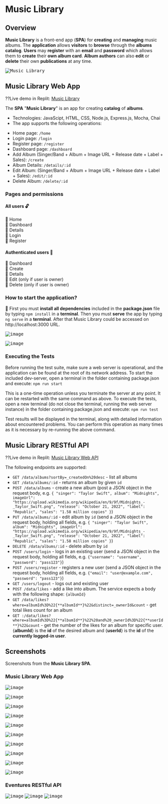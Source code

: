 # Music Library

## Overview
**Music Library** is a front-end app (**SPA**) for **creating** and **managing** music albums. The **application** allows **visitors** to **browse** through the **albums catalog**. **Users** may **register** with an **email** and **password** which allows them to **create** their **own album card**. **Album authors** can also **edit** or **delete** their own **publications** at any time.

<kbd>![Music Library](https://user-images.githubusercontent.com/88777360/224483919-5325aa12-cf47-4609-87a1-a0bb55c3939b.png)</kbd>

## Music Library Web App

??Live demo in Replit: [Music Library](https://eventures-web-app.softuniorg.repl.co)

The **SPA** "**Music Library**" is an app for creating **catalog** of **albums**.
* Technologies: JavaScipt, HTML, CSS, Node.js, Express.js, Mocha, Chai
* The app supports the following operations:
 - Home page: `/home`
 - Login page: `/login`
 - Register page: `/register`
 - Dashboard page: `/dashboard`
 - Add Album (Singer/Band + Album + Image URL + Release date + Label + Sales): `/create`
 - Album Details: `/details/:id`
 - Edit Album: (Singer/Band + Album + Image URL + Release date + Label + Sales): `/edit/:id`
 - Delete Album: `/delete/:id`


### Pages and permissions

#### All users 🔓

📌 Home \
📌 Dashboard \
📌 Details \
📌 Login \
📌 Register 

#### Authenticated users 🔐

📌 Dashboard\
📌 Create \
📌 Details \
📌 Edit (only if user is owner) \
📌 Delete (only if user is owner) 


### How to start the application?

📌 First you must **install all dependencies** included in the **package.json** file by typing `npm install` in a **terminal**.
Then you must **serve** the app by typing `ng serve` in a **terminal**.
After that Music Library could be accessed on http://localhost:3000 URL.

<kbd>![image](https://user-images.githubusercontent.com/88777360/224491675-23012c21-eaf9-481a-ac48-66c5753a3a61.png)</kbd>

<kbd>![image](https://user-images.githubusercontent.com/88777360/224491696-ca268151-1076-45ea-a14f-926f1cffd4fd.png)</kbd>

### Executing the Tests

Before running the test suite, make sure a web server is operational, and the application can be found at the root of its network address. To start the included dev-server, open a terminal in the folder containing package.json and execute: `npm run start`

This is a one-time operation unless you terminate the server at any point. It can be restarted with the same command as above.
To execute the tests, open a new terminal (do not close the terminal, running the web server instance) in the folder containing package.json and execute:
`npm run test`

Test results will be displayed in the terminal, along with detailed information about encountered problems. You can perform this operation as many times as it is necessary by re-running the above command.

## Music Library RESTful API

??Live demo in Replit: [Music Library Web API](https://eventures-web-api.softuniorg.repl.co)

The following endpoints are supported:
 - `GET /data/albums?sortBy=_createdOn%20desc` - list all albums
 - `GET /data/albums/:id` - returns an album by given `id` 
 - `POST /data/albums` - create a new album (post a JSON object in the request body, e.g. `{ "singer": "Taylor Swift", album": "Midnights", imageUrl": "https://upload.wikimedia.org/wikipedia/en/9/9f/Midnights_-_Taylor_Swift.png", "release": "October 21, 2022", "label": "Republic", "sales": "1.58 million copies" }`)
 - `PUT /data/albums/:id` - edit album by `id` (send a JSON object in the request body, holding all fields, e.g. `{ "singer": "Taylor Swift", album": "Midnights", imageUrl": "https://upload.wikimedia.org/wikipedia/en/9/9f/Midnights_-_Taylor_Swift.png", "release": "October 21, 2022", "label": "Republic", "sales": "1.58 million copies" }`)
 - `DELETE /data/albums/:id` - delete album by `id`
 - `POST /users/login` - logs in an existing user (send a JSON object in the request body, holding all fields, e.g. `{"username": "username", "password": "pass123"}`)
 - `POST /users/register` - registers a new user (send a JSON object in the request body, holding all fields, e.g. `{"email": "user@example.com", "password": "pass123"}`)
 - `GET /users/logout` - logs out and existing user
 - `POST /data/likes` - add a like into album. The service expects a body with the following shape: `{albumId}`
 - `GET /data/likes?where=albumId%3D%22{**albumId**}%22&distinct=_ownerId&count` - get total likes count for an album
 - `GET :/data/likes?where=albumId%3D%22{**albumId**}%22%20and%20_ownerId%3D%22{**userId**}%22&count` - get the number of the likes for an album for specific user. {**albumId**} is the **id** of the desired album and {**userId**} is the **id** of the **currently logged-in user**.

## Screenshots

Screenshots from the **Music Library SPA**.


### Music Library Web App

<kbd>![image](https://user-images.githubusercontent.com/88777360/224485979-4fa7fe7f-e940-4ed3-a078-aff2ad6b347d.png)</kbd>

<kbd>![image](https://user-images.githubusercontent.com/88777360/224486045-7efa21ab-7147-4e33-a54d-dad7a790857f.png)</kbd>

<kbd>![image](https://user-images.githubusercontent.com/88777360/224486061-53efa1ab-977c-45ac-81aa-d2abe76c90e7.png)</kbd>

<kbd>![image](https://user-images.githubusercontent.com/88777360/224486076-1b0c2c3d-f284-41cd-b43c-21e9af59f685.png)</kbd>

<kbd>![image](https://user-images.githubusercontent.com/88777360/224486087-524a47d9-fe46-4d90-8c59-c25eda7a52f2.png)</kbd>

<kbd>![image](https://user-images.githubusercontent.com/88777360/224486116-5827ddfa-77cf-44e4-b3c1-ec390d5eba4a.png)</kbd>

<kbd>![image](https://user-images.githubusercontent.com/88777360/224486143-fa7dec61-1786-4c73-900e-2bf6143e3b5c.png)</kbd>

<kbd>![image](https://user-images.githubusercontent.com/88777360/224485954-f29c6ba0-6ad1-4f94-bed3-5ad0c8f6cb1b.png)</kbd>

<kbd>![image](https://user-images.githubusercontent.com/88777360/224486174-39100fa4-6fb8-4406-884b-f58f18569135.png)</kbd>

<kbd>![image](https://user-images.githubusercontent.com/88777360/224486208-5296cf09-e097-4e8b-9681-48f59d6792f5.png)</kbd>

### Eventures RESTful API

<kbd>![image](https://user-images.githubusercontent.com/69080997/136526348-4a3c00d9-b4b0-40f8-81f9-9904785c0172.png)</kbd>
<kbd>![image](https://user-images.githubusercontent.com/69080997/136526560-721e6f6a-b3d4-4f1e-9646-2e2052c4912b.png)</kbd>
<kbd>![image](https://user-images.githubusercontent.com/69080997/136526724-01b3a68f-2909-4c4b-8799-97e6f19b6d87.png)</kbd>
